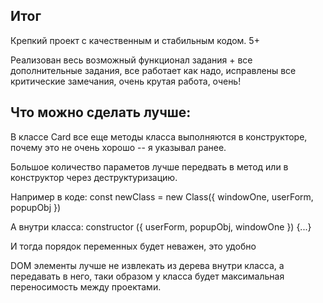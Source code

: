 Итог
----

Крепкий проект с качественным и стабильным кодом. 5+

Реализован весь возможный функционал задания + все дополнительные задания, все работает как надо, исправлены
все критические замечания, очень крутая работа, очень!


Что можно сделать лучше:
------------------------

В классе Card все еще методы класса выполняются в конструкторе, почему это не очень хорошо -- я указывал ранее.

Большое количество параметов лучше передвать в метод или в конструктор через деструктуризацию.

  Например в коде:
    const newClass = new Class({ windowOne, userForm, popupObj })

  А внутри класса:
    constructor ({ userForm, popupObj, windowOne }) {...}

  И тогда порядок переменных будет неважен, это удобно

DOM элементы лучше не извлекать из дерева внутри класса, а передавать в него, таки образом у класса будет
максимальная переносимость между проектами.
